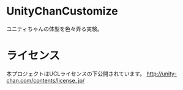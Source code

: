 # UnityChanCustomize
ユニティちゃんの体型を色々弄る実験。

# ライセンス
本プロジェクトはUCLライセンスの下公開されています。
http://unity-chan.com/contents/license_jp/
